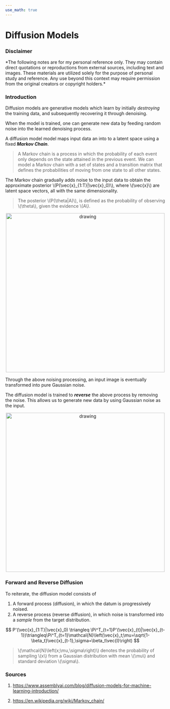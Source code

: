 ```yaml
---
use_math: true
---
```


<h1> Diffusion Models </h1>

<h3> Disclaimer </h3>
*The following notes are for my personal reference only. They may contain direct quotations or reproductions from external sources, including text and images. These materials are utilized solely for the purpose of personal study and reference. Any use beyond this context may require permission from the original creators or copyright holders.*

<h3> Introduction </h3>

Diffusion models are generative models which learn by initially *destroying* the training data, and subsequently recovering it through denoising.

When the model is trained, one can generate new data by feeding random noise into the learned denoising process.

A diffusion model model maps input data an into to a latent space using a fixed ***Markov Chain***.

> A Markov chain is a process in which the probability of each event only depends on the state attained in the previous event. We can model a Markov chain with a set of states and a transition matrix that defines the probabilities of moving from one state to all other states.

The Markov chain gradually adds noise to the input data to obtain the approximate posterior \\(P(\vec{x}_{1:T}\|\vec{x}_0)\\), where \\(\vec{x}\\) are latent space vectors, all with the same dimensionality.

> The posterior \\(P(\theta\|A)\\), is defined as the probability of observing \\(\theta\\), given the evidence \\(A\\).

<p align="center">
<img src="https://paulxu.me/notes/machine_learning/subpages/diffusion_model/diffusion_forward.jpeg" alt="drawing" width="500"/>
</p>

Through the above noising processing, an input image is eventually transformed into pure Gaussian noise. 

The diffusion model is trained to ***reverse*** the above process by removing the noise. This allows us to generate new data by using Gaussian noise as the input.

<p align="center">
<img src="https://paulxu.me/notes/machine_learning/subpages/diffusion_model/diffusion_backward.jpeg" alt="drawing" width="500"/>
</p>

<h3> Forward and Reverse Diffusion </h3>

To reiterate, the diffusion model consists of

1. A forward process (diffusion), in which the datum is progressively noised.
2. A reverse process (reverse diffusion), in which noise is transformed into a *sample* from the target distribution.


$$
P'(\vec{x}_{1:T}|\vec{x}_0) \triangleq \Pi^T_{t=1}P'(\vec{x}_{t}|\vec{x}_{t-1})\triangleq\Pi^T_{t=1}\mathcal{N}\left(\vec{x}_t;\mu=\sqrt{1-\beta_t}\vec{x}_{t-1},\sigma=\beta_t\vec{I}\right)
$$

> \\(\mathcal{N}\left(x;\mu,\sigma\right)\\) denotes the probability of sampling \\(x\\) from a Gaussian distribution with mean \\(\mu\\) and standard deviation \\(\sigma\\).

<h3> Sources </h3>

1. <https://www.assemblyai.com/blog/diffusion-models-for-machine-learning-introduction/>

2. <https://en.wikipedia.org/wiki/Markov_chain/>